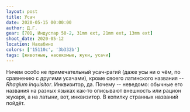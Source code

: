 ```yaml
---
layout: post
title: Усач
date: 2020-05-15 00:00:00
author: Д.Г.
gear: [70D, Индустар 50-2, 31mm ext, 21mm ext, 13mm ext]
shoot_date: 2020-05-12
location: Нахабино
colors: ['15110c', '3b332b']
tags: [животные, насекомые, жуки, усачи]
---
```

Ничем особо не примечательный усач-рагий (даже усы ни о чём, по сравнению с другими усачами), кроме своего латинского названия -- _Rhagium inquisitor_. Инквизитор, да. Почему -- неведомо: обычные его названия на разных языках как-то описывают внешность или рацион жукаря, а на латыни, вот, инквизитор. В копилку странных названий пойдёт.
